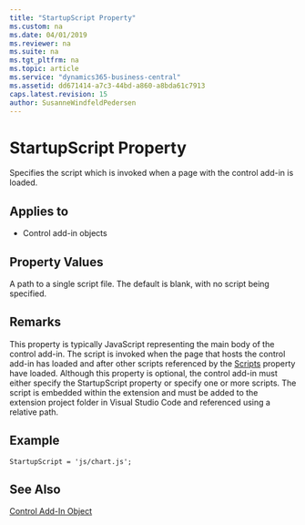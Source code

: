 ```yaml
---
title: "StartupScript Property"
ms.custom: na
ms.date: 04/01/2019
ms.reviewer: na
ms.suite: na
ms.tgt_pltfrm: na
ms.topic: article
ms.service: "dynamics365-business-central"
ms.assetid: dd671414-a7c3-44bd-a860-a8bda61c7913
caps.latest.revision: 15
author: SusanneWindfeldPedersen
---
```


 

# StartupScript Property

Specifies the script which is invoked when a page with the control add-in is loaded.

## Applies to
- Control add-in objects

## Property Values
A path to a single script file. The default is blank, with no script being specified. 

## Remarks 
This property is typically JavaScript representing the main body of the control add-in. The script is invoked when the page that hosts the control add-in has loaded and after other scripts referenced by the [Scripts](devenv-scripts-property.md) property have loaded. 
Although this property is optional, the control add-in must either specify the StartupScript property or specify one or more scripts.
The script is embedded within the extension and must be added to the extension project folder in Visual Studio Code and referenced using a relative path. 

## Example
```
StartupScript = 'js/chart.js';
```

## See Also  
[Control Add-In Object](../devenv-control-addin-object.md)   
 